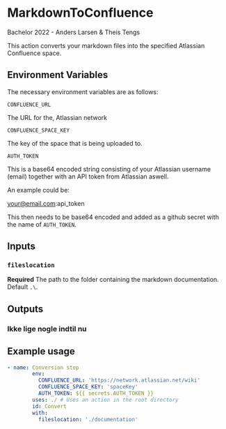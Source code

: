 # MarkdownToConfluence
Bachelor 2022 - Anders Larsen &amp; Theis Tengs

This action converts your markdown files into the specified Atlassian Confluence space.

## Environment Variables
The necessary environment variables are as follows: 

`CONFLUENCE_URL`

The URL for the, Atlassian network

`CONFLUENCE_SPACE_KEY`

The key of the space that is being uploaded to.

`AUTH_TOKEN`

This is a base64 encoded string consisting of your Atlassian username (email) together with an API token from Atlassian aswell.

An example could be:

your@email.com:api_token

This then needs to be base64 encoded and added as a github secret with the name of `AUTH_TOKEN`.
## Inputs

### `fileslocation`

**Required** The path to the folder containing the markdown documentation. Default `.\`.

## Outputs

### Ikke lige nogle indtil nu
## Example usage

```yaml
- name: Conversion step
        env:
          CONFLUENCE_URL: 'https://network.atlassian.net/wiki'
          CONFLUENCE_SPACE_KEY: 'spaceKey'
          AUTH_TOKEN: ${{ secrets.AUTH_TOKEN }}
        uses: ./ # Uses an action in the root directory
        id: Convert
        with:
          fileslocation: './documentation'
```
